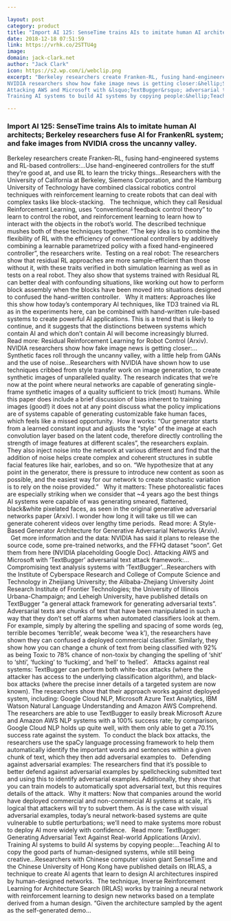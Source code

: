 ```yaml
---

layout: post
category: product
title: "Import AI 125: SenseTime trains AIs to imitate human AI architects; Berkeley researchers fuse AI for FrankenRL system; and fake images from NVIDIA cross the uncanny valley."
date: 2018-12-18 07:51:59
link: https://vrhk.co/2STTU4g
image: 
domain: jack-clark.net
author: "Jack Clark"
icon: https://s2.wp.com/i/webclip.png
excerpt: "Berkeley researchers create Franken-RL, fusing hand-engineered systems and RL-based controllers:&hellip;Use hand-engineered controllers for the stuff they&rsquo;re good at, and use RL to learn the tricky things&hellip;Researchers with the University of California at Berkeley, Siemens Corporation, and the Hamburg University of Technology have combined classical robotics control techniques with reinforcement learning to create robots that can deal with complex tasks like block-stacking. &nbsp;&nbsp;The technique, which they call Residual Reinforcement Learning, uses &ldquo;conventional feedback control theory&rdquo; to learn to control the robot, and reinforcement learning to learn how to interact with the objects in the robot&rsquo;s world. The described technique mushes both of these techniques together. &ldquo;The key idea is to combine the flexibility of RL with the efficiency of conventional controllers by additively combining a learnable parametrized policy with a fixed hand-engineered controller&rdquo;, the researchers write.&nbsp; Testing on a real robot: The researchers show that residual RL approaches are more sample-efficient than those without it, with these traits verified in both simulation learning as well as in tests on a real robot. They also show that systems trained with Residual RL can better deal with confounding situations, like working out how to perform block assembly when the blocks have been moved into situations designed to confused the hand-written controller. &nbsp;&nbsp;Why it matters: Approaches like this show how today&rsquo;s contemporary AI techniques, like TD3 trained via RL as in the experiments here, can be combined with hand-written rule-based systems to create powerful AI applications. This is a trend that is likely to continue, and it suggests that the distinctions between systems which contain AI and which don&rsquo;t contain AI will become increasingly blurred.&nbsp; Read more: Residual Reinforcement Learning for Robot Control (Arxiv).
NVIDIA researchers show how fake image news is getting closer:&hellip;Synthetic faces roll through the uncanny valley, with a little help from GANs and the use of noise&hellip;Researchers with NVIDIA have shown how to use techniques cribbed from style transfer work on image generation, to create synthetic images of unparalleled quality. The research indicates that we&rsquo;re now at the point where neural networks are capable of generating single-frame synthetic images of a quality sufficient to trick (most) humans. While this paper does include a brief discussion of bias inherent to training images (good!) it does not at any point discuss what the policy implications are of systems capable of generating customizable fake human faces, which feels like a missed opportunity.&nbsp;&nbsp;How it works: &ldquo;Our generator starts from a learned constant input and adjusts the &ldquo;style&rdquo; of the image at each convolution layer based on the latent code, therefore directly controlling the strength of image features at different scales&rdquo;, the researchers explain. They also inject noise into the network at various different and find that the addition of noise helps create complex and coherent structures in subtle facial features like hair, earlobes, and so on. &ldquo;We hypothesize that at any point in the generator, there is pressure to introduce new content as soon as possible, and the easiest way for our network to create stochastic variation is to rely on the noise provided.&rdquo; &nbsp;&nbsp;Why it matters: These photorealistic faces are especially striking when we consider that ~4 years ago the best things AI systems were capable of was generating smeared, flattened, black&amp;white pixelated faces, as seen in the original generative adversarial networks paper (Arxiv). I wonder how long it will take us till we can generate coherent videos over lengthy time periods.&nbsp; Read more: A Style-Based Generator Architecture for Generative Adversarial Networks (Arxiv). &nbsp;&nbsp;Get more information and the data: NVIDIA has said it plans to release the source code, some pre-trained networks, and the FFHQ dataset &ldquo;soon&rdquo;. Get them from here (NVIDIA placeholding Google Doc).
Attacking AWS and Microsoft with &lsquo;TextBugger&rsquo; adversarial text attack framework:&hellip;Compromising text analysis systems with &lsquo;TextBugger&rsquo;&hellip;Researchers with the Institute of Cyberspace Research and College of Compute Science and Technology in Zheijiang University; the Alibaba-Zhejiang University Joint Research Institute of Frontier Technologies; the University of Illinois Urbana-Champaign; and Leheigh University, have published details on TextBugger &ldquo;a general attack framework for generating adversarial texts&rdquo;.&nbsp; Adversarial texts are chunks of text that have been manipulated in such a way that they don&rsquo;t set off alarms when automated classifiers look at them. For example, simply by altering the spelling and spacing of some words (eg, terrible becomes &lsquo;terrib1e&rsquo;, weak become &lsquo;wea k&rsquo;), the researchers have shown they can confused a deployed commercial classifier. Similarly, they show how you can change a chunk of text from being classified with 92% as being Toxic to 78% chance of non-toxix by changing the spelling of &lsquo;shit&rsquo; to &lsquo;shti&rsquo;, &lsquo;fucking&rsquo; to &lsquo;fuckimg&rsquo;, and &lsquo;hell&rsquo; to &lsquo;helled&rsquo;. &nbsp;&nbsp;Attacks against real systems: TextBugger can perform both white-box attacks (where the attacker has access to the underlying classification algorithm), and black-box attacks (where the precise inner details of a targeted system are now known). The researchers show that their approach works against deployed system, including: Google Cloud NLP, Microsoft Azure Text Analytics, IBM Watson Natural Language Understanding and Amazon AWS Comprehend. The researchers are able to use TextBugger to easily break Microsoft Azure and Amazon AWS NLP systems with a 100% success rate; by comparison, Google Cloud NLP holds up quite well, with them only able to get a 70.1% success rate against the system.&nbsp; To conduct the black box attacks, the researchers use the spaCy language processing framework to help them automatically identify the important words and sentences within a given chunk of text, which they then add adversarial examples to. &nbsp;&nbsp;Defending against adversarial examples: The researchers find that it&rsquo;s possible to better defend against adversarial examples by spellchecking submitted text and using this to identify adversarial examples. Additionally, they show that you can train models to automatically spot adversarial text, but this requires details of the attack.&nbsp; Why it matters: Now that companies around the world have deployed commercial and non-commercial AI systems at scale, it&rsquo;s logical that attackers will try to subvert them. As is the case with visual adversarial examples, today&rsquo;s neural network-based systems are quite vulnerable to subtle perturbations; we&rsquo;ll need to make systems more robust to deploy AI more widely with confidence. &nbsp;&nbsp;Read more: TextBugger: Generating Adversarial Text Against Real-world Applications (Arxiv).
Training AI systems to build AI systems by copying people:&hellip;Teaching AI to copy the good parts of human-designed systems, while still being creative&hellip;Researchers with Chinese computer vision giant SenseTime and the Chinese University of Hong Kong have published details on IRLAS, a technique to create AI agents that learn to design AI architectures inspired by human-designed networks.&nbsp; The technique, Inverse Reinforcement Learning for Architecture Search (IRLAS) works by training a neural network with reinforcement learning to design new networks based on a template derived from a human design. &ldquo;Given the architecture sampled by the agent as the self-generated demo…"

---
```


### Import AI 125: SenseTime trains AIs to imitate human AI architects; Berkeley researchers fuse AI for FrankenRL system; and fake images from NVIDIA cross the uncanny valley.

Berkeley researchers create Franken-RL, fusing hand-engineered systems and RL-based controllers:&hellip;Use hand-engineered controllers for the stuff they&rsquo;re good at, and use RL to learn the tricky things&hellip;Researchers with the University of California at Berkeley, Siemens Corporation, and the Hamburg University of Technology have combined classical robotics control techniques with reinforcement learning to create robots that can deal with complex tasks like block-stacking. &nbsp;&nbsp;The technique, which they call Residual Reinforcement Learning, uses &ldquo;conventional feedback control theory&rdquo; to learn to control the robot, and reinforcement learning to learn how to interact with the objects in the robot&rsquo;s world. The described technique mushes both of these techniques together. &ldquo;The key idea is to combine the flexibility of RL with the efficiency of conventional controllers by additively combining a learnable parametrized policy with a fixed hand-engineered controller&rdquo;, the researchers write.&nbsp; Testing on a real robot: The researchers show that residual RL approaches are more sample-efficient than those without it, with these traits verified in both simulation learning as well as in tests on a real robot. They also show that systems trained with Residual RL can better deal with confounding situations, like working out how to perform block assembly when the blocks have been moved into situations designed to confused the hand-written controller. &nbsp;&nbsp;Why it matters: Approaches like this show how today&rsquo;s contemporary AI techniques, like TD3 trained via RL as in the experiments here, can be combined with hand-written rule-based systems to create powerful AI applications. This is a trend that is likely to continue, and it suggests that the distinctions between systems which contain AI and which don&rsquo;t contain AI will become increasingly blurred.&nbsp; Read more: Residual Reinforcement Learning for Robot Control (Arxiv).
NVIDIA researchers show how fake image news is getting closer:&hellip;Synthetic faces roll through the uncanny valley, with a little help from GANs and the use of noise&hellip;Researchers with NVIDIA have shown how to use techniques cribbed from style transfer work on image generation, to create synthetic images of unparalleled quality. The research indicates that we&rsquo;re now at the point where neural networks are capable of generating single-frame synthetic images of a quality sufficient to trick (most) humans. While this paper does include a brief discussion of bias inherent to training images (good!) it does not at any point discuss what the policy implications are of systems capable of generating customizable fake human faces, which feels like a missed opportunity.&nbsp;&nbsp;How it works: &ldquo;Our generator starts from a learned constant input and adjusts the &ldquo;style&rdquo; of the image at each convolution layer based on the latent code, therefore directly controlling the strength of image features at different scales&rdquo;, the researchers explain. They also inject noise into the network at various different and find that the addition of noise helps create complex and coherent structures in subtle facial features like hair, earlobes, and so on. &ldquo;We hypothesize that at any point in the generator, there is pressure to introduce new content as soon as possible, and the easiest way for our network to create stochastic variation is to rely on the noise provided.&rdquo; &nbsp;&nbsp;Why it matters: These photorealistic faces are especially striking when we consider that ~4 years ago the best things AI systems were capable of was generating smeared, flattened, black&amp;white pixelated faces, as seen in the original generative adversarial networks paper (Arxiv). I wonder how long it will take us till we can generate coherent videos over lengthy time periods.&nbsp; Read more: A Style-Based Generator Architecture for Generative Adversarial Networks (Arxiv). &nbsp;&nbsp;Get more information and the data: NVIDIA has said it plans to release the source code, some pre-trained networks, and the FFHQ dataset &ldquo;soon&rdquo;. Get them from here (NVIDIA placeholding Google Doc).
Attacking AWS and Microsoft with &lsquo;TextBugger&rsquo; adversarial text attack framework:&hellip;Compromising text analysis systems with &lsquo;TextBugger&rsquo;&hellip;Researchers with the Institute of Cyberspace Research and College of Compute Science and Technology in Zheijiang University; the Alibaba-Zhejiang University Joint Research Institute of Frontier Technologies; the University of Illinois Urbana-Champaign; and Leheigh University, have published details on TextBugger &ldquo;a general attack framework for generating adversarial texts&rdquo;.&nbsp; Adversarial texts are chunks of text that have been manipulated in such a way that they don&rsquo;t set off alarms when automated classifiers look at them. For example, simply by altering the spelling and spacing of some words (eg, terrible becomes &lsquo;terrib1e&rsquo;, weak become &lsquo;wea k&rsquo;), the researchers have shown they can confused a deployed commercial classifier. Similarly, they show how you can change a chunk of text from being classified with 92% as being Toxic to 78% chance of non-toxix by changing the spelling of &lsquo;shit&rsquo; to &lsquo;shti&rsquo;, &lsquo;fucking&rsquo; to &lsquo;fuckimg&rsquo;, and &lsquo;hell&rsquo; to &lsquo;helled&rsquo;. &nbsp;&nbsp;Attacks against real systems: TextBugger can perform both white-box attacks (where the attacker has access to the underlying classification algorithm), and black-box attacks (where the precise inner details of a targeted system are now known). The researchers show that their approach works against deployed system, including: Google Cloud NLP, Microsoft Azure Text Analytics, IBM Watson Natural Language Understanding and Amazon AWS Comprehend. The researchers are able to use TextBugger to easily break Microsoft Azure and Amazon AWS NLP systems with a 100% success rate; by comparison, Google Cloud NLP holds up quite well, with them only able to get a 70.1% success rate against the system.&nbsp; To conduct the black box attacks, the researchers use the spaCy language processing framework to help them automatically identify the important words and sentences within a given chunk of text, which they then add adversarial examples to. &nbsp;&nbsp;Defending against adversarial examples: The researchers find that it&rsquo;s possible to better defend against adversarial examples by spellchecking submitted text and using this to identify adversarial examples. Additionally, they show that you can train models to automatically spot adversarial text, but this requires details of the attack.&nbsp; Why it matters: Now that companies around the world have deployed commercial and non-commercial AI systems at scale, it&rsquo;s logical that attackers will try to subvert them. As is the case with visual adversarial examples, today&rsquo;s neural network-based systems are quite vulnerable to subtle perturbations; we&rsquo;ll need to make systems more robust to deploy AI more widely with confidence. &nbsp;&nbsp;Read more: TextBugger: Generating Adversarial Text Against Real-world Applications (Arxiv).
Training AI systems to build AI systems by copying people:&hellip;Teaching AI to copy the good parts of human-designed systems, while still being creative&hellip;Researchers with Chinese computer vision giant SenseTime and the Chinese University of Hong Kong have published details on IRLAS, a technique to create AI agents that learn to design AI architectures inspired by human-designed networks.&nbsp; The technique, Inverse Reinforcement Learning for Architecture Search (IRLAS) works by training a neural network with reinforcement learning to design new networks based on a template derived from a human design. &ldquo;Given the architecture sampled by the agent as the self-generated demo…